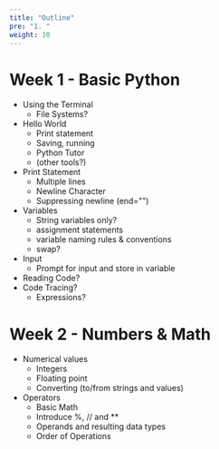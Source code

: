 ```yaml
---
title: "Outline"
pre: "1. "
weight: 10
---
```


# Week 1 - Basic Python

* Using the Terminal
  * File Systems?
* Hello World
  * Print statement
  * Saving, running
  * Python Tutor
  * (other tools?)
* Print Statement
  * Multiple lines
  * Newline Character
  * Suppressing newline (end="")
* Variables
  * String variables only?
  * assignment statements
  * variable naming rules & conventions
  * swap?
* Input
  * Prompt for input and store in variable
* Reading Code?
* Code Tracing?
  * Expressions?

# Week 2 - Numbers & Math

* Numerical values
  * Integers
  * Floating point
  * Converting (to/from strings and values)
* Operators
  * Basic Math
  * Introduce %, // and **
  * Operands and resulting data types
  * Order of Operations

